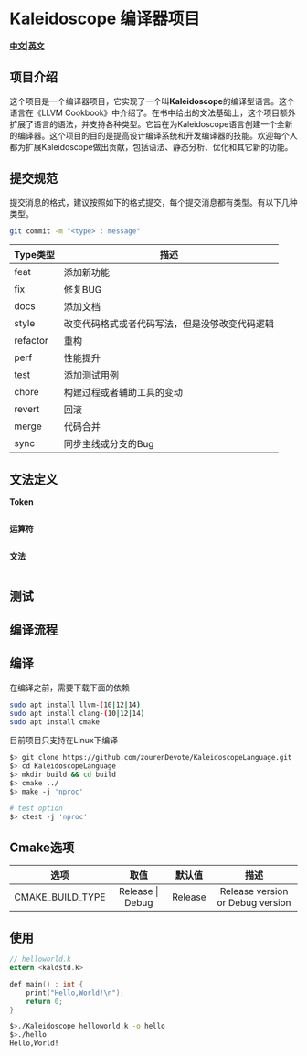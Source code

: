 # Kaleidoscope 编译器项目

[**中文**](./README.zn.md)|[**英文**](./README.md)

## 项目介绍

这个项目是一个编译器项目，它实现了一个叫**Kaleidoscope**的编译型语言。这个语言在《LLVM Cookbook》中介绍了。在书中给出的文法基础上，这个项目额外扩展了语言的语法，并支持各种类型。它旨在为Kaleidoscope语言创建一个全新的编译器。这个项目的目的是提高设计编译系统和开发编译器的技能。欢迎每个人都为扩展Kaleidoscope做出贡献，包括语法、静态分析、优化和其它新的功能。

## 提交规范

提交消息的格式，建议按照如下的格式提交，每个提交消息都有类型。有以下几种类型。

```bash
git commit -m "<type> : message"
```

| Type类型 | 描述                                           |
| -------- | ---------------------------------------------- |
| feat     | 添加新功能                                     |
| fix      | 修复BUG                                        |
| docs     | 添加文档                                       |
| style    | 改变代码格式或者代码写法，但是没够改变代码逻辑 |
| refactor | 重构                                           |
| perf     | 性能提升                                       |
| test     | 添加测试用例                                   |
| chore    | 构建过程或者辅助工具的变动                     |
| revert   | 回滚                                           |
| merge    | 代码合并                                       |
| sync     | 同步主线或分支的Bug                            |

## 文法定义

**Token**

```bash
```

**运算符**

```bash

```

**文法**

```bash
```

## 测试

## 编译流程

## 编译

在编译之前，需要下载下面的依赖

```bash
sudo apt install llvm-(10|12|14)
sudo apt install clang-(10|12|14)
sudo apt install cmake
```

目前项目只支持在Linux下编译

```bash
$> git clone https://github.com/zourenDevote/KaleidoscopeLanguage.git
$> cd KaleidoscopeLanguage
$> mkdir build && cd build
$> cmake ../
$> make -j 'nproc'

# test option
$> ctest -j 'nproc'
```

## Cmake选项

|       选项       |       取值       | 默认值  |               描述               |
| :--------------: | :--------------: | :-----: | :------------------------------: |
| CMAKE_BUILD_TYPE | Release \| Debug | Release | Release version or Debug version |

## 使用

```c
// helloworld.k
extern <kaldstd.k>

def main() : int {
    print("Hello,World!\n");
    return 0;
}
```

```bash
$>./Kaleidoscope helloworld.k -o hello
$>./hello
Hello,World!
```